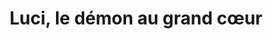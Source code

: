 ---
layout: story
title: Luci, le démon au grand cœur
published: true

logo: /assets/images/stories/1/4.png

story_tags: 
  main: R&D
  other: Java, Cloud, Research, ML

description: Dans un monde où le numérique est roi, Sophie, une ingénieure en cybersécurité brillante mais solitaire, découvre une faille inquiétante dans le système de son entreprise. Mais ce n'est pas tout; un petit démon noir nommé Luci, envoyé par son cousin, apparaît pour l'influencer. D'abord réticente à accepter son aide, Sophie se rend vite compte que Luci pourrait être la clé pour résoudre un mystère bien plus grand. Ensemble, ils naviguent à travers des dangers invisibles, affrontent des hackers malveillants et découvrent que même les âmes les plus sombres peuvent avoir une lueur d'amitié. Plongez dans cette aventure palpitante où le bien et le mal s'entrelacent, et où la véritable force réside dans l'union inattendue d'une jeune femme et d'un démon. This description sets the stage for the story while highlighting the central conflict and the unique partnership between Sophie and Luci. It aims to intrigue readers and encourage them to explore the unfolding adventure!

chapters:
  - label: Chapitre 1 - L'arrivée de Luci
    image: /assets/images/story_1-1.png
    imageprompt: A young woman with short dark hair sitting at a computer desk late at night, looking surprised as a small black demon appears on her desk, office setting, soft lighting
    content: "Sophie, une jeune ingénieure en cybersécurité, travaillait tard un soir dans son bureau. Elle aimait son travail, mais parfois, elle se sentait seule. Un jour, alors qu'elle écrivait du code sur son ordinateur, une petite créature noire apparut soudainement sur son bureau. 'Salut, je suis Luci!' dit-il avec un sourire malicieux. Sophie, surprise et un peu effrayée, demanda, 'Qui es-tu?' Luci répondit avec enthousiasme, 'Je suis un démon envoyé par ton cousin pour t'influencer.' Sophie ne pouvait pas croire ce qu'elle entendait. 'Un démon? Pourquoi moi?' demanda-t-elle. Luci expliqua qu'il avait été envoyé pour l'aider à prendre des décisions plus audacieuses. Sophie essaya de le chasser en disant, 'Je ne veux pas de toi ici!' Mais Luci était impossible à faire partir. Il s'assit sur son bureau et commença à jouer avec les objets autour de lui. Sophie décida alors de l'ignorer et continua son travail, mais elle ne pouvait pas s'empêcher de se demander si Luci était vraiment là pour l'aider ou pour la déranger."
    quiz:
    - question: "Quel est le métier de Sophie?"
      options: 
      - "Ingénieure en cybersécurité"
      - "Professeure"
      - "Médecin"
      right_answer: 0
    - question: "Qui a envoyé Luci?"
      options: 
      - "Le frère de Sophie"
      - "Le cousin de Sophie"
      - "Un ami de Sophie"
      right_answer: 1
    - question: "Comment Sophie se sent-elle en voyant Luci?"
      options:
      - "Heureuse"
      - "Surprise"
      - "Fâchée"
      right_answer: 1
    - question: "Que fait Sophie après avoir rencontré Luci?"
      options:
      - "Elle l'ignore"
      - "Elle l'accepte"
      - "Elle s'enfuit"
      right_answer: 0

  - label: "Chapitre 2 - Une étrange découverte"
    image: /assets/images/story_1-2.png
    imageprompt: A woman and a small black demon looking at a computer screen together, showing lines of code and a warning sign, office setting, daytime
    content: "Le lendemain matin, Sophie arriva au bureau avec une tasse de café chaud. Elle se sentait fatiguée mais déterminée à bien travailler. En se connectant à son ordinateur, elle commença à examiner les systèmes de sécurité de son entreprise. Soudain, elle remarqua une faille de sécurité dans le système qui pouvait permettre à des hackers d'entrer facilement. Luci, qui observait tout cela avec intérêt, demanda ce qui se passait. 'Regarde ça!' s'exclama Sophie en montrant l'écran. 'Il y a une énorme faille ici!' Luci s'approcha et dit avec un sourire malicieux, 'Je peux t'aider à résoudre ce problème.' À sa grande surprise, Sophie trouva l'idée intéressante et accepta son aide. 'Tu n'es peut-être pas si mauvais,' dit-elle en souriant. Ensemble, ils commencèrent à enquêter sur l'origine de la faille et découvrirent que quelqu'un avait essayé d'accéder aux données sensibles de l'entreprise."
    quiz:
    - question: "Que découvre Sophie au travail?"
      options: 
      - "Une faille de sécurité"
      - "Un nouveau collègue"
      - "Un virus informatique"
      right_answer: 0
    - question: "Comment réagit Luci face au problème?"
      options: 
      - "Il s'en moque"
      - "Il propose une idée"
      - "Il disparaît"
      right_answer: 1
    - question: "Que fait Sophie après avoir découvert la faille?"
      options:
      - "Elle appelle la police"
      - "Elle en parle à Luci"
      - "Elle quitte son travail"
      right_answer: 1
    - question: "Comment se sent Sophie en travaillant avec Luci?"
      options:
      - "Confuse"
      - "En colère"
      - "Curieuse"
      right_answer: 2

  - label: "Chapitre 3 - L'enquête"
    image: /assets/images/story_1-3.png
    imageprompt: A woman and a small black demon working together at a desk covered in papers and multiple computer screens, looking focused, dim office lighting
    content: "Sophie et Luci passèrent les jours suivants à chercher des indices sur la faille de sécurité. Chaque jour après le travail, ils se réunissaient pour analyser les données ensemble. Luci utilisait ses pouvoirs démoniaques pour accéder à des informations cachées dans le système informatique que personne d'autre ne pouvait voir. Pendant ce temps, Sophie analysait les données et prenait des notes sur tout ce qu'ils trouvaient. Un soir, alors qu'ils examinaient les journaux d'accès du système, ils découvrirent que la faille était l'œuvre d'un groupe de hackers très connus dans le monde entier. 'Nous devons les arrêter,' dit Sophie avec détermination. Luci acquiesça et répondit, 'Oui, mais comment? Ils sont très intelligents.' Ensemble, ils commencèrent à planifier leur prochaine étape pour contrer les hackers."
    quiz:
    - question: "Que font Sophie et Luci ensemble?"
      options: 
      - "Ils jouent à des jeux vidéo"
      - "Ils enquêtent sur la faille"
      - "Ils partent en vacances"
      right_answer: 1
    - question: "Qui est responsable de la faille?"
      options: 
      - "Un groupe de hackers"
      - "Le cousin de Sophie"
      - "Un virus informatique"
      right_answer: 0
    - question: "Comment Luci aide-t-il Sophie?"
      options:
      - "Il lui donne des conseils."
      - "Il utilise ses pouvoirs."
      - "Il s'en va."
      right_answer: 1
    - question: "'Pourquoi Sophie veut-elle arrêter les hackers?'"
      options:
      - "'Parce qu'ils sont dangereux.'"
      - "'Parce qu'ils sont ses amis.'"
      - "'Parce qu'ils ne sont pas drôles.'"
      right_answer: 0

  - label: "Chapitre 4 - La résolution"
    image: /assets/images/story_1-4.png
    imageprompt: A woman high-fiving a small black demon in front of a computer showing a 'System Secure' message, office setting, celebratory atmosphere
    content: "'Sophie eut une idée brillante,' pensa-t-elle un matin. Elle savait qu'ils pouvaient piéger les hackers grâce à leurs propres méthodes. Avec l'aide de Luci, elle créa un piège virtuel pour attirer les hackers dans un faux système vulnérable. Quand les hackers attaquèrent à nouveau le réseau de l'entreprise, ils tombèrent directement dans le piège que Sophie avait préparé avec soin. Grâce aux informations collectées par Luci et aux preuves fournies par Sophie, la police put intervenir rapidement et arrêter les hackers avant qu'ils ne causent plus de dégâts. Après cette aventure incroyable, Sophie regarda Luci et dit avec un sourire : 'Nous formons une bonne équipe.' Luci sourit aussi et répondit : 'Oui, même si je suis censé être maléfique.' Ils rirent ensemble et réalisèrent que leur amitié était plus forte que leurs différences."
    quiz:
    - question: "Comment Sophie et Luci arrêtent-ils les hackers?"
      options: 
      - "Avec un piège virtuel."
      - "En les poursuivant."
      - "En appelant la police."
      right_answer: 0
    - question: "'Quelle est la conclusion de Sophie sur Luci?'"
      options:
      - "'Il est très maléfique.'"
      - "'Il n'est pas si mauvais.'"
      - "'Il doit partir.'"
      right_answer: 1
    - question: "'Que fait la police grâce à Sophie et Luci?'"
      options:
      - "'Ils arrêtent les hackers.'"
      - "'Ils protègent le bureau.'"
      - "'Ils aident les clients.'"
      right_answer: 0
    - question: "'Comment se sentent-ils à la fin?' "
      options:
      - "'Tristes.' "
      - "'Heureux.' "
      - "'En colère.' "
      right_answer: 1

storyprompt: Can you come up with a story of a little black deamon Luci. the story is about a girl that is a working as a cybersecurity engineer. THe deamon is sent by her cousin so to influence her in evil ways. The girl wants to get rid of him but the deamon seems to be imposable to dispose. So she befrends the deamon and together they solve a mystery. Please write the story so that it is appropriate for kids of 16y of age. Please let the story be compelling for the readers. The story has to be in simple french (of a2 or b1) level. Please make 4 chapters and also include comprehension questions for each of the chapters. please put the storyu in this yaml structure. Please make content in chapters long and a lso provide a list of prompts for each chapter so that image can be generated.
 
---
